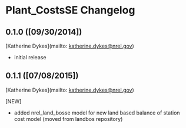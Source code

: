 # Plant_CostsSE Changelog

## 0.1.0 ([09/30/2014])

[Katherine Dykes](mailto: katherine.dykes@nrel.gov)

- initial release

## 0.1.1 ([07/08/2015])

[Katherine Dykes](mailto: katherine.dykes@nrel.gov)

[NEW]

- added nrel_land_bosse model for new land based balance of station cost model (moved from landbos repository)
